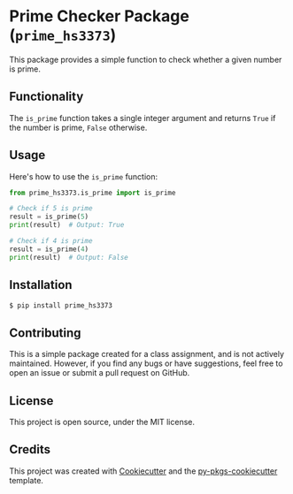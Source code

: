 # Prime Checker Package (`prime_hs3373`)

This package provides a simple function to check whether a given number is prime.

## Functionality

The `is_prime` function takes a single integer argument and returns `True` if the number is prime, `False` otherwise.

## Usage

Here's how to use the `is_prime` function:

```python
from prime_hs3373.is_prime import is_prime

# Check if 5 is prime
result = is_prime(5)
print(result)  # Output: True

# Check if 4 is prime
result = is_prime(4)
print(result)  # Output: False
```

## Installation

```bash
$ pip install prime_hs3373
```
## Contributing

This is a simple package created for a class assignment, and is not actively maintained. However, if you find any bugs or have suggestions, feel free to open an issue or submit a pull request on GitHub.

## License

This project is open source, under the MIT license.

## Credits

This project was created with [Cookiecutter](https://github.com/cookiecutter/cookiecutter) and the [py-pkgs-cookiecutter](https://github.com/UCL-RITS/py-pkgs-cookiecutter) template.